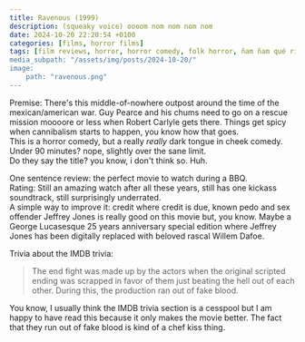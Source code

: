 ```yaml
---
title: Ravenous (1999)
description: (squeaky voice) oooom nom nom nom nom
date: 2024-10-20 22:20:54 +0100
categories: [films, horror films]
tags: [film reviews, horror, horror comedy, folk horror, ñam ñam qué rico, spooktober 2024, they don't say the title]
media_subpath: "/assets/img/posts/2024-10-20/"
image:
    path: "ravenous.png"
---
```

<span class="reviewsection">Premise:</span> There's this middle-of-nowhere outpost around the time of the mexican/american war. Guy Pearce and his chums need to go on a rescue mission moooore or less when Robert Carlyle gets there. Things get spicy when cannibalism starts to happen, you know how
that goes.<br/>This is a horror comedy, but a really *really* dark tongue in cheek comedy.<br/>
<span class="reviewsection">Under 90 minutes?</span> nope, slightly over the sane limit.<br/>
<span class="reviewsection">Do they say the title?</span> you know, i don't think so. Huh.

<span class="reviewsection">One sentence review:</span> the perfect movie to watch during a BBQ.<br/>
<span class="reviewsection">Rating:</span> Still an amazing watch after all these years, still has one kickass soundtrack, still surprisingly underrated.<br/>
<span class="reviewsection">A simple way to improve it:</span> credit where credit is due, known pedo and sex offender Jeffrey Jones is really good on this movie but, you know. Maybe a George Lucasesque 25 years anniversary special edition where Jeffrey Jones has been digitally replaced with beloved rascal Willem Dafoe.

<span class="reviewsection">Trivia about the IMDB trivia:</span>
> The end fight was made up by the actors when the original scripted ending was scrapped in favor of them just beating the hell out of each other. During this, the production ran out of fake blood.

You know, I usually think the IMDB trivia section is a cesspool but I am happy to have read this because it only makes the movie better. The fact that they run out of fake blood is kind of a chef kiss thing.